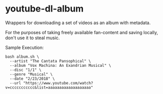 # youtube-dl-album

Wrappers for downloading a set of videos as an album with metadata.

For the purposes of taking freely available fan-content and saving locally, don't use it to steal music.

Sample Execution:
```
bash album.sh \
  --artist "The Cantata Pansophical" \
  --album "Vox Machina: An Exandrian Musical" \
  --disc "1/1" \
  --genre "Musical" \
  --date "2/23/2018" \
  --url "https://www.youtube.com/watch?v=ccccccccccc&list=aaaaaaaaaaaaaaaaaaa"
```
